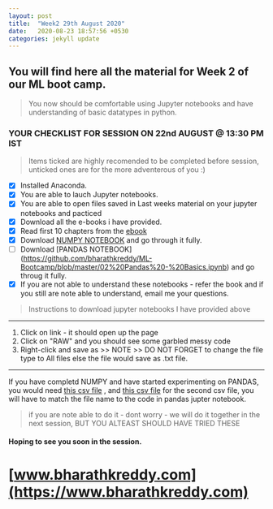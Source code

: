 ```yaml
---
layout: post
title:  "Week2 29th August 2020"
date:   2020-08-23 18:57:56 +0530
categories: jekyll update
---
```

## You will find here all the material for Week 2 of our ML boot camp. 

> You now should be comfortable using Jupyter notebooks and have understanding of basic datatypes in python.


### YOUR CHECKLIST FOR SESSION ON 22nd AUGUST @ 13:30 PM IST

> Items ticked are highly recomended to be completed before session, unticked ones are for the more adventerous of you :)

- [x] Installed Anaconda.
- [x] You are able to lauch Jupyter notebooks.
- [x] You are able to open files saved in Last weeks material on your jupyter notebooks and pacticed
- [x] Download all the e-books i have provided.
- [x] Read first 10 chapters from the [ebook](https://github.com/bharathkreddy/ML-Bootcamp/blob/master/000%20Python_for_Data_Analysis__Data_Wran(z-lib.org).pdf) 
- [x] Download [NUMPY NOTEBOOK](https://github.com/bharathkreddy/ML-Bootcamp/blob/master/00%20NumPy%20-%20Basics.ipynb) and go through it fully.
- [ ] Download [PANDAS NOTEBOOK] (https://github.com/bharathkreddy/ML-Bootcamp/blob/master/02%20Pandas%20-%20Basics.ipynb) and go throug it fully.
- [x] If you are not able to understand these notebooks - refer the book and if you still are note able to understand, email me your questions.

> Instructions to download jupyter notebooks I have provided above

---
1. Click on link - it should open up the page
2. Click on "RAW" and you should see some garbled messy code
3. Right-click and save as >> NOTE >> DO NOT FORGET to change the file type to All files else the file would save as .txt file.
---

If you have completd NUMPY and have started experimenting on PANDAS, you would need [this csv file](https://github.com/bharathkreddy/ML-Bootcamp/blob/master/pandas-train.csv) , and [this csv file](https://github.com/bharathkreddy/ML-Bootcamp/blob/master/04%20pandas-Consumer.xlsx) for the second csv file, you will have to match the file name to the code in pandas jupter notebook.

> if you are note able to do it - dont worry - we will do it together in the next session, BUT YOU ALTEAST SHOULD HAVE TRIED THESE

#### Hoping to see you soon in the session.

# [www.bharathkreddy.com](https://www.bharathkreddy.com)
